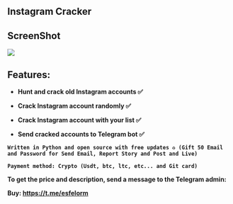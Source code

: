 ## Instagram Cracker


## ScreenShot


<img src="https://github.com/user-attachments/assets/013df847-d87b-483e-8c65-44df888b6dd0">

<b>

## Features:

- Hunt and crack old Instagram accounts ✅

- Crack Instagram account randomly ✅

- Crack Instagram account with your list ✅

- Send cracked accounts to Telegram bot ✅


`Written in Python and open source with free updates ♻️ (Gift 50 Email and Password for Send Email, Report Story and Post and Live)`

`Payment method: Crypto (Usdt, btc, ltc, etc... and Git card)`

To get the price and description, send a message to the Telegram admin:

Buy: https://t.me/esfelorm


</b>
